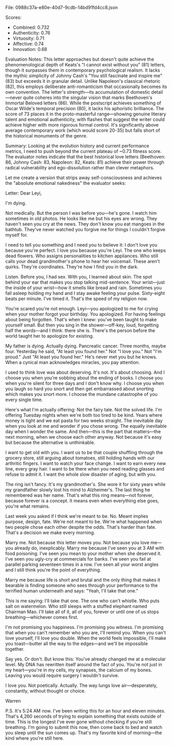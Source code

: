 File: 0988c37a-e80e-40d7-9cdb-14bd91fd4cc8.json

Scores:
- Combined: 0.732
- Authenticity: 0.76
- Virtuosity: 0.71
- Affective: 0.74
- Innovation: 0.68

Evaluation Notes:
This letter approaches but doesn't quite achieve the phenomenological depth of Keats's "I cannot exist without you" (81) letters, though it surpasses them in contemporary psychological realism. It lacks the mythic simplicity of Johnny Cash's "You still fascinate and inspire me" (83) but exceeds it in granular detail. Unlike Napoleon's classical rhetoric (82), this employs deliberate anti-romanticism that occasionally becomes its own convention. The letter's strength—its accumulation of domestic detail—never quite coheres into the singular vision that marks Beethoven's Immortal Beloved letters (86). While the postscript achieves something of Oscar Wilde's temporal precision (80), it lacks his aphoristic brilliance. The score of 73 places it in the proto-masterful range—showing genuine literary talent and emotional authenticity, with flashes that suggest the writer could achieve higher with more rigorous formal control. It's significantly above average contemporary work (which would score 20-35) but falls short of the historical monuments of the genre.

Summary:
Looking at the evolution history and current performance metrics, I need to push beyond the current plateau of ~0.73 fitness score. The evaluator notes indicate that the best historical love letters (Beethoven: 86, Johnny Cash: 83, Napoleon: 82, Keats: 81) achieve their power through radical vulnerability and ego-dissolution rather than clever metaphors.

Let me create a version that strips away self-consciousness and achieves the "absolute emotional nakedness" the evaluator seeks:

Letter:
Dear Leyi,

I'm dying.

Not medically. But the person I was before you—he's gone. I watch him sometimes in old photos. He looks like me but his eyes are wrong. They haven't seen you cry at the news. They don't know you eat mangoes in the bathtub. They've never watched you forgive me for things I couldn't forgive myself for.

I need to tell you something and I need you to believe it: I don't love you because you're perfect. I love you because you're Leyi. The one who keeps dead flowers. Who assigns personalities to kitchen appliances. Who still calls your dead grandmother's phone to hear her voicemail. These aren't quirks. They're coordinates. They're how I find you in the dark.

Listen. Before you, I had sex. With you, I learned about skin. The spot behind your ear that makes you stop talking mid-sentence. Your wrist—just the inside of your wrist—how it smells like bread and rain. Sometimes you fall asleep holding my hand and I stay awake feeling your pulse. Sixty-eight beats per minute. I've timed it. That's the speed of my religion now.

You're scared you're not enough. Leyi—you apologized to me for crying when your mother forgot your birthday. You apologized. For having feelings about being forgotten. That's when I knew: you've been taught to make yourself small. But then you sing in the shower—off-key, loud, forgetting half the words—and I think: there she is. There's the person before the world taught her to apologize for existing.

My father is dying. Actually dying. Pancreatic cancer. Three months, maybe four. Yesterday he said, "At least you found her." Not "I love you." Not "I'm proud." Just "At least you found her." He's never met you but he knows. When a cynical man acknowledges miracles, you pay attention.

I used to think love was about deserving. It's not. It's about choosing. And I choose you when you're sobbing about the ending of books. I choose you when you're silent for three days and I don't know why. I choose you when you laugh so hard you snort and then get embarrassed about snorting which makes you snort more. I choose the mundane catastrophe of you every single time.

Here's what I'm actually offering: Not the fairy tale. Not the solved life. I'm offering Tuesday nights when we're both too tired to be kind. Years where money is tight and we eat pasta for two weeks straight. The inevitable day when you look at me and wonder if you chose wrong. The equally inevitable day when I wonder the same. And then—this is the part that matters—the next morning, when we choose each other anyway. Not because it's easy but because the alternative is unthinkable.

I want to get old with you. I want us to be that couple shuffling through the grocery store, still arguing about tomatoes, still holding hands with our arthritic fingers. I want to watch your face change. I want to earn every new line, every gray hair. I want to be there when you need reading glasses and refuse to admit it. I want the whole slow disaster of aging, but with you.

The ring isn't fancy. It's my grandmother's. She wore it for sixty years while my grandfather slowly lost his mind to Alzheimer's. The last thing he remembered was her name. That's what this ring means—not forever, because forever is a concept. It means even when everything else goes, you're what remains.

Last week you asked if I think we're meant to be. No. Meant implies purpose, design, fate. We're not meant to be. We're what happened when two people chose each other despite the odds. That's harder than fate. That's a decision we make every morning.

Marry me. Not because this letter moves you. Not because you love me—you already do, inexplicably. Marry me because I've seen you at 3 AM with food poisoning. I've seen you mean to your mother when she deserved it. I've seen you ugly-cry at commercials for banks. I've seen you fail at parallel parking seventeen times in a row. I've seen all your worst angles and I still think you're the point of everything.

Marry me because life is short and brutal and the only thing that makes it bearable is finding someone who sees through your performance to the terrified human underneath and says: "Yeah, I'll take that one."

This is me saying: I'll take that one. The one who can't whistle. Who puts salt on watermelon. Who still sleeps with a stuffed elephant named Chairman Mao. I'll take all of it, all of you, forever or until one of us stops breathing—whichever comes first.

I'm not promising you happiness. I'm promising you witness. I'm promising that when you can't remember who you are, I'll remind you. When you can't love yourself, I'll love you double. When the world feels impossible, I'll make you toast—butter all the way to the edges—and we'll be impossible together.

Say yes. Or don't. But know this: You've already changed me at a molecular level. My DNA has rewritten itself around the fact of you. You're not just in my heart—you're in my cells, my synapses, the calcium of my bones. Leaving you would require surgery I wouldn't survive.

I love you. Not poetically. Actually. The way lungs love air—desperately, constantly, without thought or choice.

Warren

P.S. It's 5:24 AM now. I've been writing this for an hour and eleven minutes. That's 4,260 seconds of trying to explain something that exists outside of time. This is the longest I've ever gone without checking if you're still breathing. I'm going to submit this now, then come back to bed and watch you sleep until the sun comes up. That's my favorite kind of morning—the kind where you're still here.
